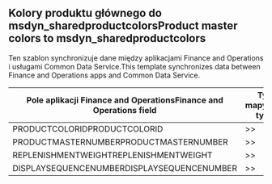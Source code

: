 ## <a name="product-master-colors-to-msdyn_sharedproductcolors"></a><span data-ttu-id="53c55-101">Kolory produktu głównego do msdyn_sharedproductcolors</span><span class="sxs-lookup"><span data-stu-id="53c55-101">Product master colors to msdyn_sharedproductcolors</span></span>

<span data-ttu-id="53c55-102">Ten szablon synchronizuje dane między aplikacjami Finance and Operations i usługami Common Data Service.</span><span class="sxs-lookup"><span data-stu-id="53c55-102">This template synchronizes data between Finance and Operations apps and Common Data Service.</span></span>

<span data-ttu-id="53c55-103">Pole aplikacji Finance and Operations</span><span class="sxs-lookup"><span data-stu-id="53c55-103">Finance and Operations field</span></span> | <span data-ttu-id="53c55-104">Typ mapy</span><span class="sxs-lookup"><span data-stu-id="53c55-104">Map type</span></span> | <span data-ttu-id="53c55-105">Inne pole rozwiązania Dynamics 365</span><span class="sxs-lookup"><span data-stu-id="53c55-105">Other Dynamics 365 field</span></span> | <span data-ttu-id="53c55-106">Wartość domyślna</span><span class="sxs-lookup"><span data-stu-id="53c55-106">Default value</span></span>
---|---|---|---
<span data-ttu-id="53c55-107">PRODUCTCOLORID</span><span class="sxs-lookup"><span data-stu-id="53c55-107">PRODUCTCOLORID</span></span> | >> | <span data-ttu-id="53c55-108">msdyn_productcolor.msdyn_productcolorname</span><span class="sxs-lookup"><span data-stu-id="53c55-108">msdyn_productcolor.msdyn_productcolorname</span></span> | 
<span data-ttu-id="53c55-109">PRODUCTMASTERNUMBER</span><span class="sxs-lookup"><span data-stu-id="53c55-109">PRODUCTMASTERNUMBER</span></span> | >> | <span data-ttu-id="53c55-110">msdyn_globalproduct.msdyn_productnumber</span><span class="sxs-lookup"><span data-stu-id="53c55-110">msdyn_globalproduct.msdyn_productnumber</span></span> | 
<span data-ttu-id="53c55-111">REPLENISHMENTWEIGHT</span><span class="sxs-lookup"><span data-stu-id="53c55-111">REPLENISHMENTWEIGHT</span></span> | >> | <span data-ttu-id="53c55-112">msdyn_replenishmentweight</span><span class="sxs-lookup"><span data-stu-id="53c55-112">msdyn_replenishmentweight</span></span> | 
<span data-ttu-id="53c55-113">DISPLAYSEQUENCENUMBER</span><span class="sxs-lookup"><span data-stu-id="53c55-113">DISPLAYSEQUENCENUMBER</span></span> | >> | <span data-ttu-id="53c55-114">msdyn_displaysequencenumber</span><span class="sxs-lookup"><span data-stu-id="53c55-114">msdyn_displaysequencenumber</span></span> | 
